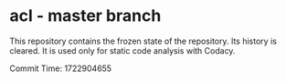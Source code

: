 # acl - master branch

This repository contains the frozen state of the repository.
Its history is cleared. It is used only for static code
analysis with Codacy.

Commit Time: 1722904655